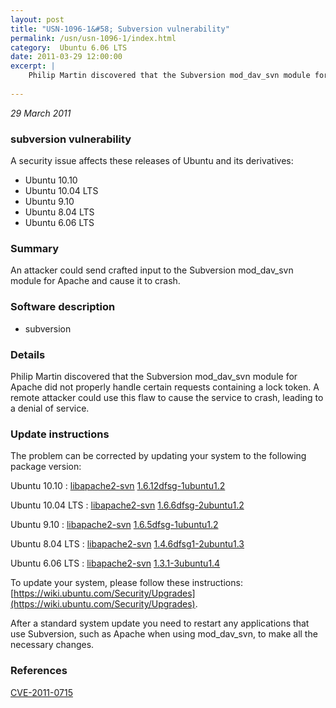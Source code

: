 ```yaml
---
layout: post
title: "USN-1096-1&#58; Subversion vulnerability"
permalink: /usn/usn-1096-1/index.html
category:  Ubuntu 6.06 LTS
date: 2011-03-29 12:00:00
excerpt: |
    Philip Martin discovered that the Subversion mod_dav_svn module for Apache did not properly handle certain requests containing a lock token. A remote attacker could use this flaw to cause the service to crash, leading to a denial of service. 
    
--- 
```

 
 

*29 March 2011*

### subversion vulnerability

A security issue affects these releases of Ubuntu and its derivatives:

* Ubuntu 10.10
* Ubuntu 10.04 LTS
* Ubuntu 9.10
* Ubuntu 8.04 LTS
* Ubuntu 6.06 LTS

### Summary

An attacker could send crafted input to the Subversion mod_dav_svn module for Apache and cause it to crash.

### Software description

* subversion 

### Details

Philip Martin discovered that the Subversion mod_dav_svn module for Apache did not properly handle certain requests containing a lock token. A remote attacker could use this flaw to cause the service to crash, leading to a denial of service. 

### Update instructions

The problem can be corrected by updating your system to the following package version:

Ubuntu 10.10
 : [libapache2-svn](https://launchpad.net/ubuntu/+source/subversion) <span> [1.6.12dfsg-1ubuntu1.2](https://launchpad.net/ubuntu/+source/subversion/1.6.12dfsg-1ubuntu1.2) </span> 

Ubuntu 10.04 LTS
 : [libapache2-svn](https://launchpad.net/ubuntu/+source/subversion) <span> [1.6.6dfsg-2ubuntu1.2](https://launchpad.net/ubuntu/+source/subversion/1.6.6dfsg-2ubuntu1.2) </span> 

Ubuntu 9.10
 : [libapache2-svn](https://launchpad.net/ubuntu/+source/subversion) <span> [1.6.5dfsg-1ubuntu1.2](https://launchpad.net/ubuntu/+source/subversion/1.6.5dfsg-1ubuntu1.2) </span> 

Ubuntu 8.04 LTS
 : [libapache2-svn](https://launchpad.net/ubuntu/+source/subversion) <span> [1.4.6dfsg1-2ubuntu1.3](https://launchpad.net/ubuntu/+source/subversion/1.4.6dfsg1-2ubuntu1.3) </span> 

Ubuntu 6.06 LTS
 : [libapache2-svn](https://launchpad.net/ubuntu/+source/subversion) <span> [1.3.1-3ubuntu1.4](https://launchpad.net/ubuntu/+source/subversion/1.3.1-3ubuntu1.4) </span> 

To update your system, please follow these instructions: [https://wiki.ubuntu.com/Security/Upgrades](https://wiki.ubuntu.com/Security/Upgrades).

After a standard system update you need to restart any applications that use Subversion, such as Apache when using mod_dav_svn, to make all the necessary changes. 

### References

 
 [CVE-2011-0715](http://people.ubuntu.com/~ubuntu-security/cve/CVE-2011-0715)
 

